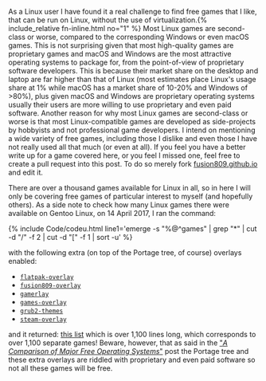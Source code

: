 As a Linux user I have found it a real challenge to find free games that I like, that can be run on Linux, without the use of virtualization.{% include_relative fn-inline.html no="1" %} Most Linux games are second-class or worse, compared to the corresponding Windows or even macOS games. This is not surprising given that most high-quality games are proprietary games and macOS and Windows are the most attractive operating systems to package for, from the point-of-view of proprietary software developers. This is because their market share on the desktop and laptop are far higher than that of Linux (most estimates place Linux's usage share at 1% while macOS has a market share of 10-20% and Windows of >80%), plus given macOS and Windows are proprietary operating systems usually their users are more willing to use proprietary and even paid software. Another reason for why most Linux games are second-class or worse is that most Linux-compatible games are developed as side-projects by hobbyists and not professional game developers. I intend on mentioning a wide variety of free games, including those I dislike and even those I have not really used all that much (or even at all). If you feel you have a better write up for a game covered here, or you feel I missed one, feel free to create a pull request into this post. To do so merely fork [fusion809.github.io](https://github.com/fusion809/fusion809.github.io) and edit it. 

There are over a thousand games available for Linux in all, so in here I will only be covering free games of particular interest to myself (and hopefully others). As a side note to check how many Linux games there were available on Gentoo Linux, on 14 April 2017, I ran the command:

{% include Code/codeu.html line1='emerge -s "%@^games" | grep "*" | cut -d "/" -f 2 | cut -d "[" -f 1 | sort -u' %}

with the following extra (on top of the Portage tree, of course) overlays enabled:

* [`flatpak-overlay`](https://github.com/fosero/flatpak-overlay)
* [`fusion809-overlay`](https://github.com/fusion809/fusion809-overlay)
* [`gamerlay`](https://github.com/gentoo-mirror/gamerlay)
* [`games-overlay`](https://github.com/hasufell/games-overlay)
* [`grub2-themes`](https://github.com/gentoo/grub2-themes-overlay)
* [`steam-overlay`](https://github.com/anyc/steam-overlay)

and it returned: [this list](https://github.com/fusion809/fusion809.github.io/blob/master/_drafts/2017-GAMES/games-list-gentoo.txt) which is over 1,100 lines long, which corresponds to over 1,100 separate games! Beware, however, that as said in the ["*A Comparison of Major Free Operating Systems*"](/comparison-major-free-operating-systems/) post the Portage tree and these extra overlays are riddled with proprietary and even paid software so not all these games will be free. 
